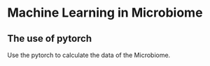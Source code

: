 # Machine Learning in Microbiome
## The use of pytorch

Use the pytorch to calculate the data of the Microbiome.
